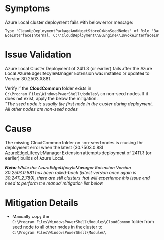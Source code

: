 # Symptoms
Azure Local cluster deployment fails with below error message:
```
Type 'CleanUpDeploymentPackageAndNugetStoreOnNonSeedNodes' of Role 'BareMetal' raised an exception:\n\nThe specified module 'CloudCommon' was not loaded because no valid module file was found in any module directory.\nat CleanUpDeploymentPackageAndNugetStoreOnNonSeedNodes, C:\\CloudDeployment\\Classes\\BareMetal\\BareMetal.psm1: line 557\nat <ScriptBlock>, C:\\CloudDeployment\\ECEngine\\InvokeInterfaceInternal.psm1: line 139\nat Invoke-EceInterfaceInternal, C:\\CloudDeployment\\ECEngine\\InvokeInterfaceInternal.psm1: line 134\
```
# Issue Validation
Azure Local Cluster Deployment of 2411.3 (or earlier) fails after the Azure Local AzureEdgeLifecyleManager Extension was installed or updated to Version 30.2503.0.881.

Verify if the **CloudCommon** folder exists in ```C:\Program Files\WindowsPowerShell\Modules\``` on non-seed nodes. If it does not exist, apply the below the mitigation.
<br />*"The seed node is usually the first node in the cluster during deployment. All other nodes are non-seed nodes*

# Cause
The missing CloudCommon folder on non-seed nodes is causing the deployment error when the latest (30.2503.0.881 AzureEdgeLifecyleManager Extension attempts deployment of 2411.3 (or earlier) builds of Azure Local.

_**Note:** While the AzureEdgeLifecyleManager Extension Version 30.2503.0.881 has been rolled-back (latest version once again is 30.2411.2.789), there are still clusters that will experience this issue and need to perform the manual mitigation list below._

# Mitigation Details
- Manually copy the ```C:\Program Files\WindowsPowerShell\Modules\CloudCommon``` folder from seed node to all other nodes in the cluster to ```C:\Program Files\WindowsPowerShell\Modules\```